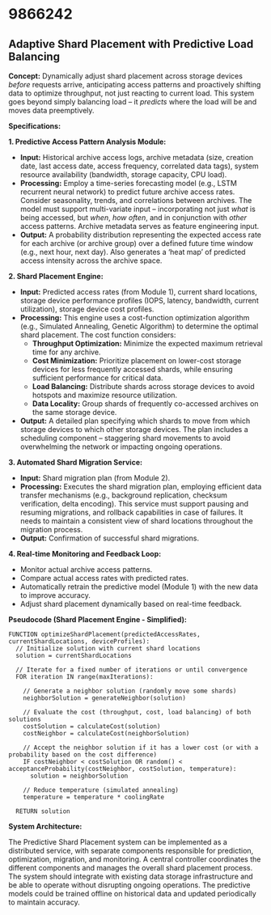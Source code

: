 # 9866242

## Adaptive Shard Placement with Predictive Load Balancing

**Concept:** Dynamically adjust shard placement across storage devices *before* requests arrive, anticipating access patterns and proactively shifting data to optimize throughput, not just reacting to current load. This system goes beyond simply balancing load – it *predicts* where the load will be and moves data preemptively.

**Specifications:**

**1. Predictive Access Pattern Analysis Module:**

*   **Input:** Historical archive access logs, archive metadata (size, creation date, last access date, access frequency, correlated data tags), system resource availability (bandwidth, storage capacity, CPU load).
*   **Processing:** Employ a time-series forecasting model (e.g., LSTM recurrent neural network) to predict future archive access rates. Consider seasonality, trends, and correlations between archives.  The model must support multi-variate input – incorporating not just *what* is being accessed, but *when*, *how often*, and in conjunction with *other* access patterns.  Archive metadata serves as feature engineering input.
*   **Output:** A probability distribution representing the expected access rate for each archive (or archive group) over a defined future time window (e.g., next hour, next day).  Also generates a ‘heat map’ of predicted access intensity across the archive space.

**2. Shard Placement Engine:**

*   **Input:** Predicted access rates (from Module 1), current shard locations, storage device performance profiles (IOPS, latency, bandwidth, current utilization), storage device cost profiles.
*   **Processing:** This engine uses a cost-function optimization algorithm (e.g., Simulated Annealing, Genetic Algorithm) to determine the optimal shard placement.  The cost function considers:
    *   **Throughput Optimization:** Minimize the expected maximum retrieval time for any archive.
    *   **Cost Minimization:** Prioritize placement on lower-cost storage devices for less frequently accessed shards, while ensuring sufficient performance for critical data.
    *   **Load Balancing:** Distribute shards across storage devices to avoid hotspots and maximize resource utilization.
    *   **Data Locality:** Group shards of frequently co-accessed archives on the same storage device.
*   **Output:** A detailed plan specifying which shards to move from which storage devices to which other storage devices. The plan includes a scheduling component – staggering shard movements to avoid overwhelming the network or impacting ongoing operations.

**3. Automated Shard Migration Service:**

*   **Input:** Shard migration plan (from Module 2).
*   **Processing:** Executes the shard migration plan, employing efficient data transfer mechanisms (e.g., background replication, checksum verification, delta encoding). This service must support pausing and resuming migrations, and rollback capabilities in case of failures.  It needs to maintain a consistent view of shard locations throughout the migration process.
*   **Output:** Confirmation of successful shard migrations.

**4. Real-time Monitoring and Feedback Loop:**

*   Monitor actual archive access patterns.
*   Compare actual access rates with predicted rates.
*   Automatically retrain the predictive model (Module 1) with the new data to improve accuracy.
*   Adjust shard placement dynamically based on real-time feedback.

**Pseudocode (Shard Placement Engine - Simplified):**

```pseudocode
FUNCTION optimizeShardPlacement(predictedAccessRates, currentShardLocations, deviceProfiles):
  // Initialize solution with current shard locations
  solution = currentShardLocations

  // Iterate for a fixed number of iterations or until convergence
  FOR iteration IN range(maxIterations):

    // Generate a neighbor solution (randomly move some shards)
    neighborSolution = generateNeighbor(solution)

    // Evaluate the cost (throughput, cost, load balancing) of both solutions
    costSolution = calculateCost(solution)
    costNeighbor = calculateCost(neighborSolution)

    // Accept the neighbor solution if it has a lower cost (or with a probability based on the cost difference)
    IF costNeighbor < costSolution OR random() < acceptanceProbability(costNeighbor, costSolution, temperature):
      solution = neighborSolution

    // Reduce temperature (simulated annealing)
    temperature = temperature * coolingRate

  RETURN solution
```

**System Architecture:**

The Predictive Shard Placement system can be implemented as a distributed service, with separate components responsible for prediction, optimization, migration, and monitoring.  A central controller coordinates the different components and manages the overall shard placement process. The system should integrate with existing data storage infrastructure and be able to operate without disrupting ongoing operations.  The predictive models could be trained offline on historical data and updated periodically to maintain accuracy.